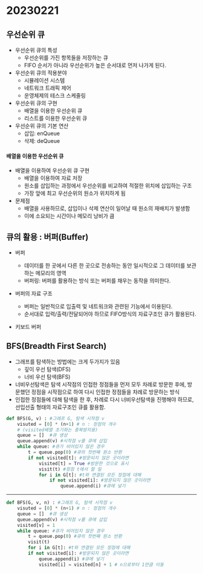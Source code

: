 # 20230221

## 우선순위 큐

- 우선순위 큐의 특성
  - 우선순위를 가진 항목들을 저장하는 큐
  - FIFO 순서가 아니라 우선순위가 높은 순서대로 먼저 나가게 된다.
- 우선순위 큐의 적용분야
  - 시뮬레이션 시스템
  - 네트워크 트래픽 제어
  - 운영체제의 테스크 스케줄링
- 우선순위 큐의 구현
  - 배열을 이용한 우선순위 큐
  - 리스트를 이용한 우선순위 큐
- 우선순위 큐의 기본 연산
  - 삽입: enQueue
  - 삭제: deQueue

#### 배열을 이용한 우선순위 큐

- 배열을 이용하여 우선순위 큐 구현
  - 배열을 이용하여 자료 저장
  - 원소를 삽입하는 과정에서 우선순위를 비교하여 적절한 위치에 삽입하는 구조
  - 가장 앞에 최고 우선순위의 원소가 위치하게 됨
- 문제점
  - 배열을 사용하므로, 삽입이나 삭제 연산이 일어날 때 원소의 재배치가 발생함
  - 이에 소요되는 시간이나 메모리 낭비가 큼

## 큐의 활용 : 버퍼(Buffer)

- 버퍼
  
  - 데이터를 한 곳에서 다른 한 곳으로 전송하는 동안 일시적으로 그 데이터를 보관하는 메모리의 영역
  - 버퍼링: 버퍼를 활용하는 방식 또는 버퍼를 채우는 동작을 의미한다.

- 버퍼의 자료 구조
  
  - 버퍼는 일반적으로 입출력 및 네트워크와 관련된 기능에서 이용된다.
  - 순서대로 입력/출력/전달되어야 하므로 FIFO방식의 자료구조인 큐가 활용된다.

- 키보드 버퍼

## BFS(Breadth First Search)

- 그래프를 탐색하는 방법에는 크게 두가지가 있음
  - 깊이 우선 탐색(DFS)
  - 너비 우선 탐색(BFS)
- 너비우선탐색은 탐색 시작점의 인접한 정점들을 먼저 모두 차례로 방문한 후에, 방문했던 정점을 시작점으로 하여 다시 인접한 정점들을 차례로 방문하는 방식
- 인접한 정점들에 대해 탐색을 한 후, 차례로 다시 너비우선탐색을 진행해야 하므로, 선입선출 형태의 자료구조인 큐를 활용함.

```python
def BFS(G, v) : #그래프 G, 탐색 시작점 v
    visuted = [0] * (n+1) # n : 정점의 개수 
    # (visited배열 초기화는 중복방지용)
    queue = []  #큐 생성
    queue.append(v) #시작점 v를 큐에 삽입
    while queue: #큐가 비어있지 않은 경우
        t = queue.pop(0) #큐의 첫번째 원소 반환
        if not visited[t]: #방문되지 않은 곳이라면
            visited[t] = True #방문한 것으로 표시
            visit(t) #정점 t에서 할 일
            for i in G[t]: #t와 연결된 모든 정점에 대해
                if not visited[i]: #방문되지 않은 곳이라면
                    queue.append(i) #큐에 넣기
```

-------------------------------------------------------------

```python
def BFS(G, v, n) : #그래프 G, 탐색 시작점 v
    visuted = [0] * (n+1) # n : 정점의 개수
    queue = []  #큐 생성
    queue.append(v) #시작점 v를 큐에 삽입
    visited[v] = 1
    while queue: #큐가 비어있지 않은 경우
        t = queue.pop(0) #큐의 첫번째 원소 반환
        visit(t)
        for i in G[t]: #t와 연결된 모든 정점에 대해
        if not visited[i]: #방문되지 않은 곳이라면
            queue.append(i) #큐에 넣기
            visited[i] = visited[n] + 1 # n으로부터 1만큼 이동
```


